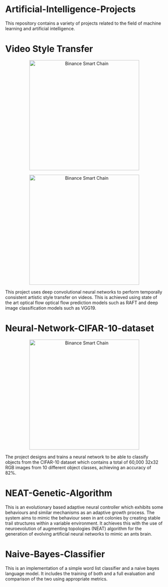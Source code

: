 # Artificial-Intelligence-Projects

This repository contains a variety of projects related to the field of machine learning and artificial intelligence.

# <b>Video Style Transfer</b>

<p align="center">
  <img src="https://i.imgur.com/UMh6vDJ.png" width="350" title="Binance Smart Chain">
</p>

<p align="center">
  <img src="https://i.imgur.com/fXelM2U.png" width="350" title="Binance Smart Chain">
</p>
This project uses deep convolutional neural networks to perform temporally consistent artistic style transfer on videos. This is achieved using state of the art optical flow optical flow prediction models such as RAFT and deep image classification models such as VGG19.

# <b>Neural-Network-CIFAR-10-dataset</b>

<p align="center">
  <img src="https://production-media.paperswithcode.com/datasets/4fdf2b82-2bc3-4f97-ba51-400322b228b1.png" width="350" title="Binance Smart Chain">
</p>

The project designs and trains a neural network to be able to classify objects from the CIFAR-10 dataset which contains a total of 60,000 32x32 RGB images from 10 different object classes, achieving an accuracy of 82%.


# <b>NEAT-Genetic-Algorithm</b>


This is an evolutionary based adaptive neural controller which exhibits some behaviours and similar mechanisms as an adaptive growth process. The system aims to mimic the
behaviour seen in ant colonies by creating stable trail structures within a variable environment. It achieves this with the use of neuroevolution of augmenting topologies (NEAT) algorithm for the generation of evolving artificial neural networks to mimic an ants brain.

# Naive-Bayes-Classifier

This is an implementation of a simple word list classifier and a naive bayes language model. It includes the training of both and a full evaluation and comparison of the two using appropriate metrics. 


